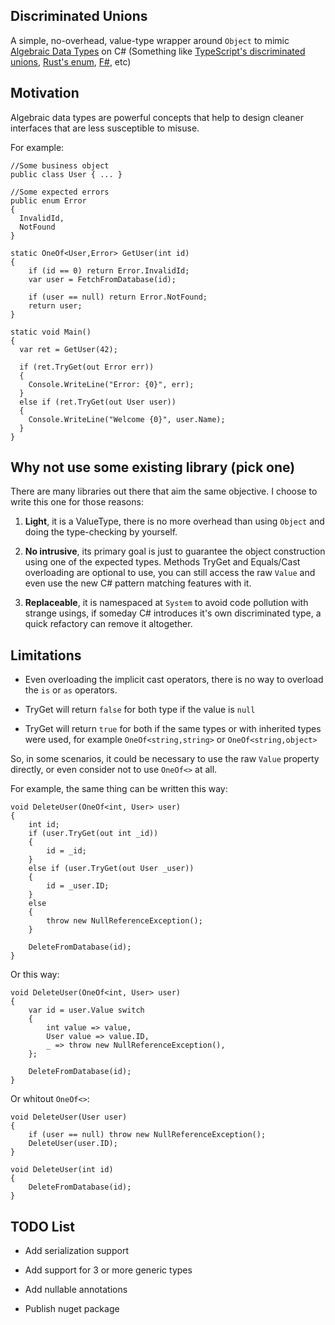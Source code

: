 ## Discriminated Unions

A simple, no-overhead, value-type wrapper around `Object` to mimic [Algebraic Data Types](https://en.wikipedia.org/wiki/Algebraic_data_type) on C# (Something like [TypeScript's discriminated unions](https://www.typescriptlang.org/docs/handbook/unions-and-intersections.html#discriminating-unions), [Rust's enum](https://doc.rust-lang.org/book/ch06-01-defining-an-enum.html), [F#](https://docs.microsoft.com/en-us/dotnet/fsharp/language-reference/discriminated-unions), etc)

## Motivation

Algebraic data types are powerful concepts that help to design cleaner interfaces that are less susceptible to misuse.

For example:

```
//Some business object
public class User { ... }

//Some expected errors
public enum Error
{
  InvalidId,
  NotFound
}

static OneOf<User,Error> GetUser(int id)
{
    if (id == 0) return Error.InvalidId;
    var user = FetchFromDatabase(id);
    
    if (user == null) return Error.NotFound;
    return user;
}

static void Main()
{
  var ret = GetUser(42);
  
  if (ret.TryGet(out Error err))
  {
    Console.WriteLine("Error: {0}", err);
  }
  else if (ret.TryGet(out User user))
  {
    Console.WriteLine("Welcome {0}", user.Name);
  }
}
```

## Why not use some existing library (pick one)

There are many libraries out there that aim the same objective. I choose to write this one for those reasons:

1. **Light**, it is a ValueType, there is no more overhead than using `Object` and doing the type-checking by yourself.

2. **No intrusive**, its primary goal is just to guarantee the object construction using one of the expected types.
Methods TryGet and Equals/Cast overloading are optional to use, you can still access the raw `Value` and even use the new C# pattern matching features with it.

3. **Replaceable**, it is namespaced at `System` to avoid code pollution with strange usings, if someday C# introduces it's own discriminated type, a quick refactory can remove it altogether.

## Limitations

- Even overloading the implicit cast operators, there is no way to overload the `is` or `as` operators.

- TryGet will return `false` for both type if the value is `null`

- TryGet will return `true` for both if the same types or with inherited types were used, for example `OneOf<string,string>` or `OneOf<string,object>`


So, in some scenarios, it could be necessary to use the raw `Value` property directly, or even consider not to use `OneOf<>` at all.


For example, the same thing can be written this way:

```
void DeleteUser(OneOf<int, User> user)
{
    int id;
    if (user.TryGet(out int _id))
    {
        id = _id;
    }
    else if (user.TryGet(out User _user))
    {
        id = _user.ID;
    }
    else
    {
        throw new NullReferenceException();
    }

    DeleteFromDatabase(id);
}
```

Or this way:

```
void DeleteUser(OneOf<int, User> user)
{
    var id = user.Value switch
    {
        int value => value,
        User value => value.ID,
        _ => throw new NullReferenceException(),
    };

    DeleteFromDatabase(id);
}
```

Or whitout `OneOf<>`:

```
void DeleteUser(User user)
{
    if (user == null) throw new NullReferenceException();
    DeleteUser(user.ID);
}

void DeleteUser(int id)
{
    DeleteFromDatabase(id);
}
```

## TODO List

- Add serialization support

- Add support for 3 or more generic types

- Add nullable annotations

- Publish nuget package




